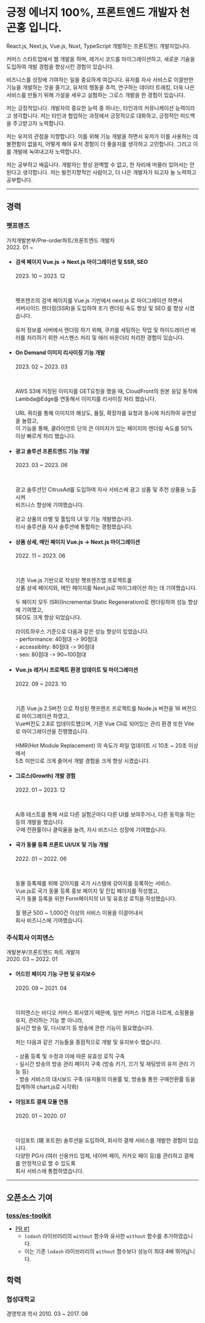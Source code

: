 # 긍정 에너지 100%, 프론트엔드 개발자 천곤홍 입니다.
React.js, Next.js, Vue.js, Nuxt, TypeScript 개발하는 프론트엔드 개발자입니다.  
  
커머스 스타트업에서 웹 개발을 하며, 레거시 코드를 마이그레이션하고, 새로운 기술을 도입하여 개발 경험을 향상시킨 경험이 있습니다.  
  
비즈니스를 성장에 기여하는 일을 중요하게 여깁니다.
유저를 자사 서비스로 이끌만한 기능을 개발하는 것을 즐기고, 유저의 행동을 추적, 연구하는 데이터 트래킹, 더욱 나은 서비스를 만들기 위해 가설을 세우고 실험하는 그로스 개발을 한 경험이 있습니다.  
  
저는 긍정적입니다.
개발자의 중요한 능력 중 하나는, 타인과의 커뮤니케이션 능력이라고 생각합니다.
저는 타인과 협업하는 과정에서 긍정적으로 대화하고, 긍정적인 피드백을 주고받고자 노력합니다.  
  
저는 유저의 관점을 지향합니다.
이를 위해 기능 개발을 하면서 유저가 이를 사용하는 데 불편함이 없을지, 어떻게 해야 유저 경험이 더 좋을지를 생각하고 고민합니다.
그리고 이를 개발에 녹여내고자 노력합니다.  
  
저는 공부하고 배웁니다.
개발자는 항상 완벽할 수 없고, 한 자리에 머물러 있어서는 안 된다고 생각합니다.
저는 발전지향적인 사람이고, 더 나은 개발자가 되고자 늘 노력하고 공부합니다.

---

## 경력
### 펫프렌즈
가치개발본부/Pre-order파트/프론트엔드 개발자  
2022. 01 ~

<ul>
    <li>
      <h4>검색 페이지 Vue.js -> Next.js 마이그레이션 및 SSR, SEO</h4>
      <p>2023. 10 ~ 2023. 12</p>
        <br/>
      <p>
        펫프렌즈의 검색 페이지를 Vue.js 기반에서 next.js 로 마이그레이션 하면서<br />
        서버사이드 렌더링(SSR)을 도입하여 초기 렌더링 속도 향상 및 SEO 를 향상 시켰습니다.<br />
        <br />
        유저 정보를 서버에서 렌더링 하기 위해, 쿠키를 세팅하는 작업 및 하이드레이션 에러를 처리하기 위한 서스펜스 처리 및 에러 바운더리 처리한 경험이 있습니다.
      </p>
    </li>
    <li>
      <h4>On Demand 이미지 리사이징 기능 개발</h4>
      <p>2023. 02 ~ 2023. 03</p>
        <br/>
      <p>
        AWS S3에 저장된 이미지를 GET요청을 했을 때, CloudFront의 원본 응답 동작에<br />
        Lambda@Edge를 연동해서 이미지를 리사이징 처리 했습니다.<br />
        <br />
        URL 쿼리를 통해 이미지의 해상도, 품질, 확장자를 요청과 동시에 처리하여 유연성을 늘렸고,<br />
        이 기능을 통해, 클라이언트 단의 큰 이미지가 있는 페이지의 렌더링 속도를 50% 이상 빠르게 처리 했습니다.
      </p>
    </li>
    <li>
      <h4>광고 솔루션 프론트엔드 기능 개발</h4>
      <p>2023. 03 ~ 2023. 06</p>
        <br/>
      <p>
        광고 솔루션인 CitrusAd를 도입하여 자사 서비스에 광고 상품 및 추천 상품을 노출 시켜<br />
        비즈니스 향상에 기여했습니다.<br />
        <br />
        광고 상품의 라벨 및 툴팁의 UI 및 기능 개발했습니다.<br />
        타사 솔루션을 자사 솔루션에 통합하는 경험했습니다.
      </p>
    </li>
    <li>
      <h4>상품 상세, 메인 페이지 Vue.js -> Next.js 마이그레이션</h4>
      <p>2022. 11 ~ 2023. 06</p>
        <br/>
      <p>
        기존 Vue.js 기반으로 작성된 펫프렌즈앱 프로젝트를<br />
        상품 상세 페이지와, 메인 페이지를 Next.js로 마이그레이션 하는 데 기여했습니다.<br />
        <br />
        두 페이지 모두 ISR((Incremental Static Regeneration)로 렌더링하여 성능 향상에 기여했고,<br />
        SEO도 크게 향상 되었습니다.<br />
        <br />
        라이트하우스 기준으로 다음과 같은 성능 향상이 있었습니다.<br />
        - performance: 40점대 -> 90점대<br />
        - accessiblity: 80점대 -> 90점대<br />
        - seo: 80점대 -> 90~100점대
      </p>
    </li>
    <li>
      <h4>Vue.js 레거시 프로젝트 환경 업데이트 및 마이그레이션</h4>
      <p>2022. 09 ~ 2023. 10</p>
        <br/>
      <p>
        기존 Vue.js 2.5버전 으로 작성된 펫프렌즈 프로젝트를 Node.js 버전을 16 버전으로 마이그레이션 하였고,<br />
        Vue버전도 2.8로 업데이트헀으며, 기존 Vue Cli로 되어있는 관리 환경 또한 Vite로 마이그레이션을 진행했습니다.<br />
        <br />
        HMR(Hot Module Replacement) 의 속도가 파일 업데이트 시 10초 ~ 20초 이상에서<br />
        5초 미만으로 크게 줄어서 개발 경험을 크게 향상 시켰습니다.<br />
      </p>
    </li>
    <li>
      <h4>그로스(Growth) 개발 경험</h4>
      <p>2022. 01 ~ 2023. 12</p>
        <br/>
      <p>
        A/B 테스트를 통해 서로 다른 실험군마다 다른 UI를 보여주거나, 다른 동작을 하는 등의 개발을 했습니다.<br />
        구매 전환률이나 클릭율을 늘려, 자사 비즈니스 성장에 기여했습니다.
      </p>
    </li>
    <li>
      <h4>국가 동물 등록 프론트 UI/UX 및 기능 개발</h4>
      <p>2022. 01 ~ 2022. 06</p>
        <br/>
      <p>
        동물 등록제를 위해 강아지를 국가 시스템에 강아지를 등록하는 서비스.<br />
        Vue.js로 국가 동물 등록 홍보 페이지 및 진입 페이지를 작성했고,<br />
        국가 동물 등록을 위한 Form페이지의 UI 및 유효성 로직을 작성했습니다.<br />
        <br />
        월 평균 500 ~ 1,000건 이상의 서비스 이용을 이끌어내서<br />
        회사 비즈니스에 기여했습니다.
      </p>
    </li>
  </ul>

### 주식회사 이피엔스
개발본부/프론트엔드 파트 개발자  
2020. 03 ~ 2022. 01

  <ul>
    <li>
      <h4>어드민 페이지 기능 구현 및 유지보수</h4>
      <p>2020. 09 ~ 2021. 04</p>
        <br/>
      <p>
        이피엔스는 비디오 커머스 회사였기 때문에, 일반 커머스 기업과 다르게, 쇼핑몰을 유지, 관리하는 기능 뿐 아니라,<br />
        실시간 방송 및, 다시보기 등 방송에 관한 기능이 필요했습니다.<br />
        <br />
        저는 다음과 같은 기능들을 중점적으로 개발 및 유지보수 했습니다.<br />
        <br />
        - 상품 등록 및 수정과 이에 따른 유효성 로직 구축<br />
        - 실시간 방송의 방송 관리 페이지 구축 (방송 키기, 끄기 및 채팅방의 유저 관리 기능 등)<br />
        - 방송 서비스의 대시보드 구축 (유저들의 이용률 및, 방송들 통한 구매전환률 등을 집계하여 chart.js로 시각화)
      </p>
    </li>
    <li>
      <h4>아임포트 결제 모듈 연동</h4>
      <p>2020. 01 ~ 2020. 07</p>
        <br/>
      <p>
        아임포트 (現 포트원) 솔루션을 도입하여, 회사의 결제 서비스를 개발한 경험이 있습니다.<br />
        다양한 PG사 (여러 신용카드 업체, 네이버 페이, 카카오 페이 등)를 관리하고 결제를 안정적으로 할 수 있도록<br />
        회사 서비스에 통합하였습니다.
      </p>
    </li>
  </ul>

---

## 오픈소스 기여
### [toss/es-toolkit](https://github.com/toss/es-toolkit)

- [PR #1](https://github.com/toss/es-toolkit/pull/115)
  - `lodash` 라이브러리의 `without` 함수와 유사한 `without` 함수를 추가하였습니다.
  - 이는 기존 `lodash` 라이브러리의 `without` 함수보다 성능이 최대 4배 뛰어납니다.  


## 학력
### 협성대학교
경영학과 학사
2010. 03 ~ 2017. 08
